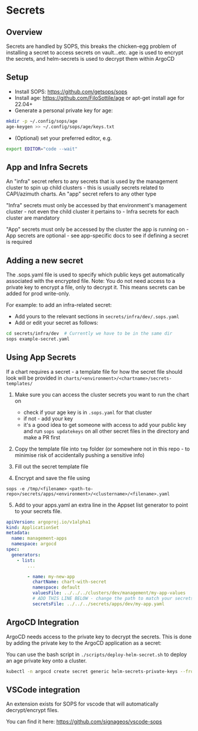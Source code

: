 # Secrets

## Overview
Secrets are handled by SOPS, this breaks the chicken-egg problem of installing a secret to access secrets on vault...etc.
age is used to encrypt the secrets, and helm-secrets is used to decrypt them within ArgoCD

## Setup
- Install SOPS: https://github.com/getsops/sops
- Install age: https://github.com/FiloSottile/age or apt-get install age for 22.04+
- Generate a personal private key for age:

```bash
mkdir -p ~/.config/sops/age
age-keygen >> ~/.config/sops/age/keys.txt
```

- (Optional) set your preferred editor, e.g.
```bash
export EDITOR="code --wait"
```

## App and Infra Secrets

An "infra" secret refers to any secrets that is used by the management cluster to spin up child clusters - this is usually secrets related to CAPI/azimuth charts. An "app" secret refers to any other type  

"Infra" secrets must only be accessed by that environment's management cluster - not even the child cluster it pertains to
    - Infra secrets for each cluster are mandatory 

"App" secrets must only be accessed by the cluster the app is running on
    - App secrets are optional - see app-specific docs to see if defining a secret is required


## Adding a new secret

The .sops.yaml file is used to specify which public keys get automatically associated with the encrypted file. 
Note: You do not need access to a private key to encrypt a file, only to decrypt it. This means secrets can be added for prod write-only.

For example: to add an infra-related secret:

- Add yours to the relevant sections in `secrets/infra/dev/.sops.yaml`
- Add or edit your secret as follows:

```bash
cd secrets/infra/dev  # Currently we have to be in the same dir
sops example-secret.yaml
```

## Using App Secrets

If a chart requires a secret - a template file for how the secret file should look will be provided in `charts/<environment>/<chartname>/secrets-templates/` 

1. Make sure you can access the cluster secrets you want to run the chart on
   - check if your age key is in `.sops.yaml` for that cluster
   - if not - add your key
   - it's a good idea to get someone with access to add your public key and run `sops updatekeys` on all other secret files in the directory and make a PR first

2. Copy the template file into `tmp` folder (or somewhere not in this repo - to minimise risk of accidentally pushing a sensitive info)

3. Fill out the secret template file

4. Encrypt and save the file using 

```
sops -e /tmp/<filename> <path-to-repo>/secrets/apps/<environment>/<clustername>/<filename>.yaml
```

5. Add to your apps.yaml an extra line in the Appset list generator to point to your secrets file. 

```yaml
apiVersion: argoproj.io/v1alpha1
kind: ApplicationSet
metadata:
  name: management-apps
  namespace: argocd
spec:
  generators:
    - list:
        ...

        - name: my-new-app
          chartName: chart-with-secret
          namespace: default
          valuesFile: ../../../clusters/dev/management/my-app-values
          # ADD THIS LINE BELOW - change the path to match your secrets file location
          secretsFile: ../../../secrets/apps/dev/my-app.yaml
```

## ArgoCD Integration

ArgoCD needs access to the private key to decrypt the secrets. This is done by adding the private key to the ArgoCD application as a secret:

You can use the bash script in `./scripts/deploy-helm-secret.sh` to deploy an age private key onto a cluster. 

```bash
kubectl -n argocd create secret generic helm-secrets-private-keys --from-file=key.txt=age-key.txt
```


## VSCode integration

An extension exists for SOPS for vscode that will automatically decrypt/encrypt files. 

You can find it here: https://github.com/signageos/vscode-sops
